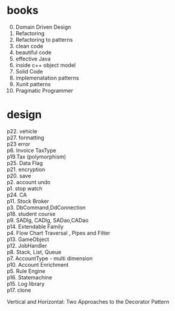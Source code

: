 # books
0. Domain Driven Design
1. Refactoring
2. Refactoring to patterns
3. clean code
4. beautiful code
5. effective Java 
6. inside c++ object model
7. Solid Code
8. implemenatation patterns
9. Xunit patterns
10. Pragmatic Programmer

# design
p22. vehicle<br>
p27. formatting <br>
p23 error <br>
p6. Invoice TaxType  <br>
p19.Tax (polymorphism) <br>
p25. Data Flag <br>
p21. encryption <br>
p20. save<br>
p2. account undo <br>
p1. stop watch <br>
p24. CA<br>
p11. Stock Broker<br>
p3. DbCommand,DdConnection<br>
p18. student course<br>
p9. SADlg, CADlg, SADao,CADao<br>
p14. Extendable Family<br>
p4. Flow Chart Traversal ,  Pipes and Filter<br>
p13. GameObject <br>
p12. JobHandler<br>
p8. Stack, List, Queue<br>
p7. AccountType - multi dimension <br>
p10. Account Enrichment <br>
p5. Rule Engine<br>
p16. Statemachine<br>
p15. Log library<br>
p17. clone<br>


Vertical and Horizontal: Two Approaches to the Decorator Pattern
